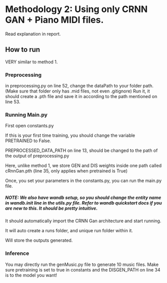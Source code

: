 # Methodology 2: Using only CRNN GAN + Piano MIDI files.

Read explanation in report.

## How to run

VERY similar to method 1.

### Preprocessing
in preprocessing.py on line 52, change the dataPath to your folder path. (Make sure that folder only has .mid files, not even .gitignore)
Run it, it should create a .pth file and save it in according to the path mentioned on line 53.

### Running Main.py 

First open constants.py

If this is your first time training, you should change the variable PRETRAINED to False.

PREPROCESSED_DATA_PATH on line 13, should be changed to the path of the output of preprocessing.py

Here, unlike method 1, we store GEN and DIS weights inside one path called cRnnGan.pth (line 35, only applies when pretrained is True)


Once, you set your parameters in the constants.py, you can run the main.py file. 

##### NOTE: We also have wandb setup, so you should change the entity name in wandb.init line in the utils.py file. Refer to wandb quickstart docs if you are new to this. It should be pretty intuitive.

It should automatically import the CRNN Gan architecture and start running.

It will auto create a runs folder, and unique run folder within it.

Will store the outputs generated.

### Inference
You may directly run the genMusic.py file to generate 10 music files. Make sure pretraining is set to true in constants and the DISGEN_PATH on line 34 is to the model you want!

